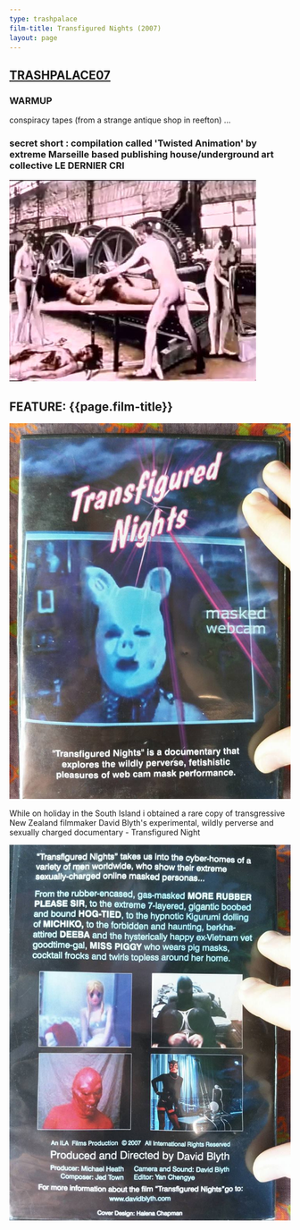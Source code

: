 ```yaml
---
type: trashpalace
film-title: Transfigured Nights (2007)
layout: page
---
```


## [TRASHPALACE07]({{page.url}})

### WARMUP
 conspiracy tapes (from a strange antique shop in reefton)
...

### secret short :  compilation called 'Twisted Animation' by extreme Marseille based publishing house/underground art collective LE DERNIER CRI 

![poster](/images/trashpalace/TP07-3.jpg)

## FEATURE: {{page.film-title}}

![poster](/images/trashpalace/TP07-1.jpg)



While on holiday in the South Island i obtained a rare copy of transgressive New Zealand filmmaker David Blyth's experimental, wildly perverse and sexually charged documentary - Transfigured Night

![poster](/images/trashpalace/TP07-2.jpg)





